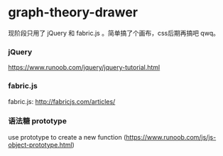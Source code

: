 # graph-theory-drawer
现阶段只用了 jQuery 和 fabric.js 。简单搞了个画布，css后期再搞吧 qwq。



### jQuery

https://www.runoob.com/jquery/jquery-tutorial.html



### fabric.js

fabric.js: http://fabricjs.com/articles/



### 语法糖 prototype

use prototype to create a new function (https://www.runoob.com/js/js-object-prototype.html)

